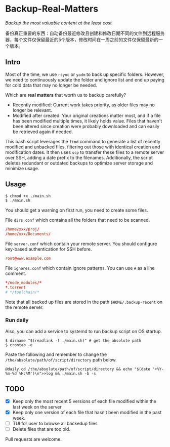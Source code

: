# Backup-Real-Matters

*Backup the most valuable content at the least cost*

备份真正重要的东西：自动备份最近修改且创建和修改日期不同的文件到远程服务器，每个文件仅保留最近的5个版本，修改时间在一周之前的文件仅保留最新的一个版本。

## Intro

Most of the time, we use `rsync` or `yadm` to back up specific folders. However, we need to continuously update the folder and ignore list and end up paying for cold data that may no longer be needed.

Which are **real matters** that worth us to backup carefully?
- Recently modified: Current work takes priority, as older files may no longer be relevant.
- Modified after created: Your original creations matter most, and if a file has been modified multiple times, it likely holds value. Files that haven't been altered since creation were probably downloaded and can easily be retrieved again if needed.

This bash script leverages the `find` command to generate a list of recently modified and unbacked files, filtering out those with identical creation and modification dates. It then uses `scp` to transfer these files to a remote server over SSH, adding a date prefix to the filenames. Additionally, the script deletes redundant or outdated backups to optimize server storage and minimize usage.

## Usage

```bash
$ chmod +x ./main.sh
$ ./main.sh
```

You should get a warning on first run, you need to create some files.

File `dirs.conf` which contains all the folders that need to be scanned.
```conf
/home/xxx/proj/
/home/xxx/Documents/

```
File `server.conf` which contain your remote server. You should configure key-based authentication for SSH before.
```conf
root@www.example.com
```

File `ignores.conf` which contain ignore patterns. You can use `#` as a line comment.
```conf
*/node_modules/*
*.torrent
# */toolchain/*
```

Note that all backed up files are stored in the path `$HOME/.backup-recent` on the remote server.

### Run daily

Also, you can add a service to systemd to run backup script on OS startup.

```shell
$ dirname "$(readlink -f ./main.sh)" # get the absolute path
$ crontab -e
```
Paste the following and remember to change the `/the/absolute/path/of/script/directory` path below.
```
@daily cd /the/absolute/path/of/script/directory && echo "$(date '+%Y-%m-%d %H:%M')\n">>log && ./main.sh -b -s
```

## TODO
- [x] Keep only the most recent 5 versions of each file modified within the last week on the server
- [x] Keep only one version of each file that hasn’t been modified in the past week.
- [ ] TUI for user to browse all backedup files
- [ ] Delete files that are too old.

Pull requests are welcome.